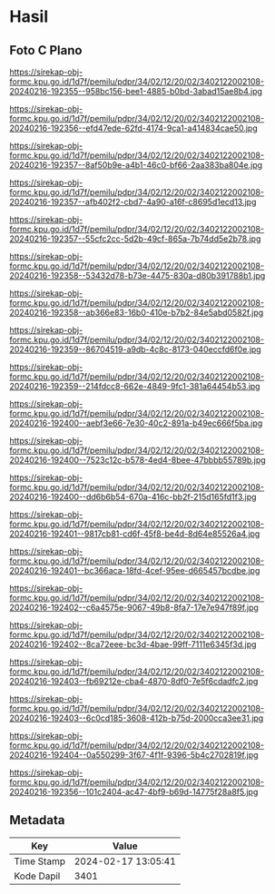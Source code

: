 # Hasil

## Foto C Plano

https://sirekap-obj-formc.kpu.go.id/1d7f/pemilu/pdpr/34/02/12/20/02/3402122002108-20240216-192355--958bc156-bee1-4885-b0bd-3abad15ae8b4.jpg

https://sirekap-obj-formc.kpu.go.id/1d7f/pemilu/pdpr/34/02/12/20/02/3402122002108-20240216-192356--efd47ede-62fd-4174-9ca1-a414834cae50.jpg

https://sirekap-obj-formc.kpu.go.id/1d7f/pemilu/pdpr/34/02/12/20/02/3402122002108-20240216-192357--8af50b9e-a4b1-46c0-bf66-2aa383ba804e.jpg

https://sirekap-obj-formc.kpu.go.id/1d7f/pemilu/pdpr/34/02/12/20/02/3402122002108-20240216-192357--afb402f2-cbd7-4a90-a16f-c8695d1ecd13.jpg

https://sirekap-obj-formc.kpu.go.id/1d7f/pemilu/pdpr/34/02/12/20/02/3402122002108-20240216-192357--55cfc2cc-5d2b-49cf-865a-7b74dd5e2b78.jpg

https://sirekap-obj-formc.kpu.go.id/1d7f/pemilu/pdpr/34/02/12/20/02/3402122002108-20240216-192358--53432d78-b73e-4475-830a-d80b391788b1.jpg

https://sirekap-obj-formc.kpu.go.id/1d7f/pemilu/pdpr/34/02/12/20/02/3402122002108-20240216-192358--ab366e83-16b0-410e-b7b2-84e5abd0582f.jpg

https://sirekap-obj-formc.kpu.go.id/1d7f/pemilu/pdpr/34/02/12/20/02/3402122002108-20240216-192359--86704519-a9db-4c8c-8173-040eccfd6f0e.jpg

https://sirekap-obj-formc.kpu.go.id/1d7f/pemilu/pdpr/34/02/12/20/02/3402122002108-20240216-192359--214fdcc8-662e-4849-9fc1-381a64454b53.jpg

https://sirekap-obj-formc.kpu.go.id/1d7f/pemilu/pdpr/34/02/12/20/02/3402122002108-20240216-192400--aebf3e66-7e30-40c2-891a-b49ec666f5ba.jpg

https://sirekap-obj-formc.kpu.go.id/1d7f/pemilu/pdpr/34/02/12/20/02/3402122002108-20240216-192400--7523c12c-b578-4ed4-8bee-47bbbb55789b.jpg

https://sirekap-obj-formc.kpu.go.id/1d7f/pemilu/pdpr/34/02/12/20/02/3402122002108-20240216-192400--dd6b6b54-670a-416c-bb2f-215d165fd1f3.jpg

https://sirekap-obj-formc.kpu.go.id/1d7f/pemilu/pdpr/34/02/12/20/02/3402122002108-20240216-192401--9817cb81-cd6f-45f8-be4d-8d64e85526a4.jpg

https://sirekap-obj-formc.kpu.go.id/1d7f/pemilu/pdpr/34/02/12/20/02/3402122002108-20240216-192401--bc366aca-18fd-4cef-95ee-d665457bcdbe.jpg

https://sirekap-obj-formc.kpu.go.id/1d7f/pemilu/pdpr/34/02/12/20/02/3402122002108-20240216-192402--c6a4575e-9067-49b8-8fa7-17e7e947f89f.jpg

https://sirekap-obj-formc.kpu.go.id/1d7f/pemilu/pdpr/34/02/12/20/02/3402122002108-20240216-192402--8ca72eee-bc3d-4bae-99ff-7111e6345f3d.jpg

https://sirekap-obj-formc.kpu.go.id/1d7f/pemilu/pdpr/34/02/12/20/02/3402122002108-20240216-192403--fb69212e-cba4-4870-8df0-7e5f6cdadfc2.jpg

https://sirekap-obj-formc.kpu.go.id/1d7f/pemilu/pdpr/34/02/12/20/02/3402122002108-20240216-192403--6c0cd185-3608-412b-b75d-2000cca3ee31.jpg

https://sirekap-obj-formc.kpu.go.id/1d7f/pemilu/pdpr/34/02/12/20/02/3402122002108-20240216-192404--0a550299-3f67-4f1f-9396-5b4c2702819f.jpg

https://sirekap-obj-formc.kpu.go.id/1d7f/pemilu/pdpr/34/02/12/20/02/3402122002108-20240216-192356--101c2404-ac47-4bf9-b69d-14775f28a8f5.jpg


## Metadata

| Key        | Value               |
| ---------- | ------------------- |
| Time Stamp | 2024-02-17 13:05:41 |
| Kode Dapil | 3401                |




